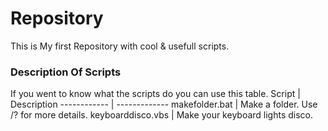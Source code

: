 # Repository
 This is My first Repository with cool & usefull scripts.
 ### Description Of Scripts
 If you went to know what the scripts do you can use this table.
 Script | Description
------------ | -------------
makefolder.bat | Make a folder. Use /? for more details.
keyboarddisco.vbs | Make your keyboard lights disco.
